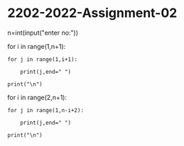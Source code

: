 # 2202-2022-Assignment-02
n=int(input("enter no:"))

for i in range(1,n+1):

    for j in range(1,i+1):

        print(j,end=" ")

    print("\n")

for i in range(2,n+1):

    for j in range(1,n-i+2):

        print(j,end=" ")

    print("\n")
